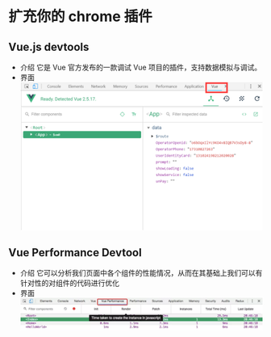 # 扩充你的 chrome 插件

## Vue.js devtools

-   介绍
    它是 Vue 官方发布的一款调试 Vue 项目的插件，支持数据模拟与调试。
-   界面
    ![Vue.js devtools](https://raw.githubusercontent.com/Believel/MarkdownPhotos/master/chrome/vuedevtools.png)

## Vue Performance Devtool

-   介绍
    它可以分析我们页面中各个组件的性能情况，从而在其基础上我们可以有针对性的对组件的代码进行优化
-   界面
    ![Vue Performance Devtool](https://raw.githubusercontent.com/Believel/MarkdownPhotos/master/chrome/performace.png)
